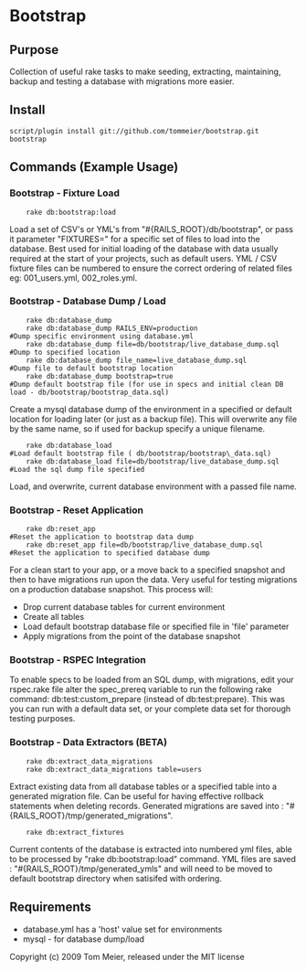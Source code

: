 # Bootstrap

## Purpose

Collection of useful rake tasks to make seeding, extracting, maintaining, backup and testing a database with migrations more easier.
  
## Install

  	script/plugin install git://github.com/tommeier/bootstrap.git bootstrap

## Commands (Example Usage)

### Bootstrap - Fixture Load
		rake db:bootstrap:load 

Load a set of CSV's or YML's from "#{RAILS\_ROOT}/db/bootstrap", or pass it parameter "FIXTURES=" for a specific set of files to load into the database. Best used for initial loading of the database with data usually required at the start of your projects, such as default users. YML / CSV fixture files can be numbered to ensure the correct ordering of related files eg: 001\_users.yml, 002\_roles.yml.

### Bootstrap - Database Dump / Load
		rake db:database_dump 
		rake db:database_dump RAILS_ENV=production							#Dump specific environment using database.yml  
		rake db:database_dump file=db/bootstrap/live_database_dump.sql		#Dump to specified location
		rake db:database_dump file_name=live_database_dump.sql				#Dump file to default bootstrap location
		rake db:database_dump bootstrap=true								#Dump default bootstrap file (for use in specs and initial clean DB load - db/bootstrap/bootstrap_data.sql)

Create a mysql database dump of the environment in a specified or default location for loading later (or just as a backup file). This will overwrite any file by the same name, so if used for backup specify a unique filename. 

		rake db:database_load												#Load default bootstrap file ( db/bootstrap/bootstrap\_data.sql)
		rake db:database_load file=db/bootstrap/live_database_dump.sql		#Load the sql dump file specified  

Load, and overwrite, current database environment with a passed file name.

### Bootstrap - Reset Application
		rake db:reset_app 													#Reset the application to bootstrap data dump
		rake db:reset_app file=db/bootstrap/live_database_dump.sql      	#Reset the application to specified database dump

For a clean start to your app, or a move back to a specified snapshot and then to have migrations run upon the data. Very useful for testing migrations on a production database snapshot. This process will:

 * Drop current database tables for current environment
 * Create all tables
 * Load default bootstrap database file or specified file in 'file' parameter 
 * Apply migrations from the point of the database snapshot

### Bootstrap - RSPEC Integration
		
To enable specs to be loaded from an SQL dump, with migrations, edit your rspec.rake file alter the spec\_prereq variable to run the following rake command: db:test:custom\_prepare (instead of db:test:prepare). This was you can run with a default data set, or your complete data set for thorough testing purposes.

### Bootstrap - Data Extractors (BETA)
		rake db:extract_data_migrations
		rake db:extract_data_migrations table=users
		
Extract existing data from all database tables or a specified table into a generated migration file. Can be useful for having effective rollback statements when deleting records. Generated migrations are saved into : "#{RAILS\_ROOT}/tmp/generated\_migrations".

		rake db:extract_fixtures

Current contents of the database is extracted into numbered yml files, able to be processed by "rake db:bootstrap:load" command. YML files are saved : "#{RAILS\_ROOT}/tmp/generated\_ymls" and will need to be moved to default bootstrap directory when satisifed with ordering.
		
## Requirements

 * database.yml has a 'host' value set for environments
 * mysql - for database dump/load

Copyright (c) 2009 Tom Meier, released under the MIT license
